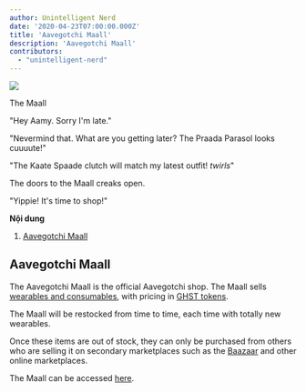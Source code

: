 ```yaml
---
author: Unintelligent Nerd
date: '2020-04-23T07:00:00.000Z'
title: 'Aavegotchi Maall'
description: 'Aavegotchi Maall'
contributors:
  - "unintelligent-nerd"
---
```


<div class="headerImageContainer">
<img class="headerImage" src="/maall/maall.png">
<p class="headerImageText">The Maall</p>
</div>

"Hey Aamy. Sorry I'm late."

"Nevermind that. What are you getting later? The Praada Parasol looks cuuuute!"

"The Kaate Spaade clutch will match my latest outfit! *twirls*"

The doors to the Maall creaks open.

"Yippie! It's time to shop!"

<div class="contentsBox">

**Nội dung**

<ol>
<li><a href=#aavegotchi-maall>Aavegotchi Maall</a></li>
</ol>

</div>

## Aavegotchi Maall

The Aavegotchi Maall is the official Aavegotchi shop. The Maall sells [wearables and consumables](/wearables), with pricing in [GHST tokens](/ghst).

The Maall will be restocked from time to time, each time with totally new wearables.

Once these items are out of stock, they can only be purchased from others who are selling it on secondary marketplaces such as the [Baazaar](/marketplace) and other online marketplaces.

The Maall can be accessed [here](https://aavegotchi.com/shop).